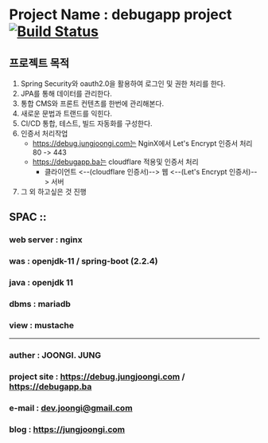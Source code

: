 # Project Name : debugapp project [![Build Status](https://travis-ci.org/jungjoongi/debugapp.svg?branch=master)](https://travis-ci.org/jungjoongi/cms)

## 프로젝트 목적
1. Spring Security와 oauth2.0을 활용하여 로그인 및 권한 처리를 한다.
2. JPA를 통해 데이터를 관리한다.
3. 통합 CMS와 프론트 컨텐츠를 한번에 관리해본다.
4. 새로운 문법과 트랜드를 익힌다.
5. CI/CD 통합, 테스트, 빌드 자동화를 구성한다.
6. 인증서 처리작업
    - https://debug.jungjoongi.com는 NginX에서 Let's Encrypt 인증서 처리 80 -> 443 
    - https://debugapp.ba는 cloudflare 적용및 인증서 처리
        - 클라이언트 <--(cloudflare 인증서)--> 웹 <--(Let's Encrypt 인증서)--> 서버
7. 그 외 하고싶은 것 진행

## SPAC ::

### web server : nginx
### was : openjdk-11 / spring-boot (2.2.4)
### java : openjdk 11
### dbms : mariadb 
### view : mustache

----------
### auther : JOONGI. JUNG
### project site : https://debug.jungjoongi.com / https://debugapp.ba
### e-mail : dev.joongi@gmail.com
### blog : https://jungjoongi.com
